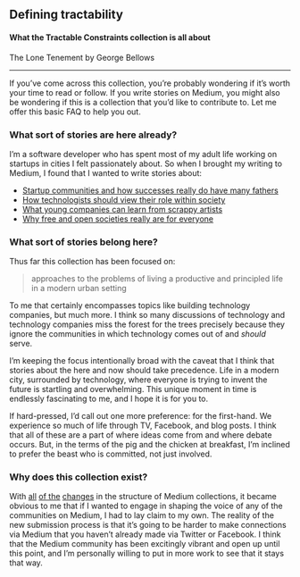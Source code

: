 ## Defining tractability

#### What the Tractable Constraints collection is all about

The Lone Tenement by George Bellows

* * *

If you’ve come across this collection, you’re probably wondering if it’s worth
your time to read or follow. If you write stories on Medium, you might also be
wondering if this is a collection that you’d like to contribute to. Let me
offer this basic FAQ to help you out.

### What sort of stories are here already?

I’m a software developer who has spent most of my adult life working on
startups in cities I felt passionately about. So when I brought my writing to
Medium, I found that I wanted to write stories about:

  * [Startup communities and how successes really do have many fathers](https://medium.com/@jeffksmithjr/a-sacrilegious-startup-community-1a44bb7924bd)
  * [How technologists should view their role within society](https://medium.com/@jeffksmithjr/programming-with-purpose-40bf118a2845)
  * [What young companies can learn from scrappy artists](https://medium.com/@jeffksmithjr/new-work-new-york-4a9aabecb0b0)
  * [Why free and open societies really are for everyone](https://medium.com/tractable-constraints/free-to-be-1e549cd94f97)

### What sort of stories belong here?

Thus far this collection has been focused on:

> approaches to the problems of living a productive and principled life in a
modern urban setting

To me that certainly encompasses topics like building technology companies,
but much more. I think so many discussions of technology and technology
companies miss the forest for the trees precisely because they ignore the
communities in which technology comes out of and _should_ serve.

I’m keeping the focus intentionally broad with the caveat that I think that
stories about the here and now should take precedence. Life in a modern city,
surrounded by technology, where everyone is trying to invent the future is
startling and overwhelming. This unique moment in time is endlessly
fascinating to me, and I hope it is for you to.

If hard-pressed, I’d call out one more preference: for the first-hand. We
experience so much of life through TV, Facebook, and blog posts. I think that
all of these are a part of where ideas come from and where debate occurs. But,
in the terms of the pig and the chicken at breakfast, I’m inclined to prefer
the beast who is committed, not just involved.

### Why does this collection exist?

With [all](https://medium.com/@Medium/the-future-of-collections-79e6ea385113)
[of the](https://medium.com/@Medium/the-future-of-collections-79e6ea385113)
[changes](https://medium.com/the-story/collection-changes-part-3-d234638b3577)
in the structure of Medium collections, it became obvious to me that if I
wanted to engage in shaping the voice of any of the communities on Medium, I
had to lay claim to my own. The reality of the new submission process is that
it’s going to be harder to make connections via Medium that you haven’t
already made via Twitter or Facebook. I think that the Medium community has
been excitingly vibrant and open up until this point, and I’m personally
willing to put in more work to see that it stays that way.
